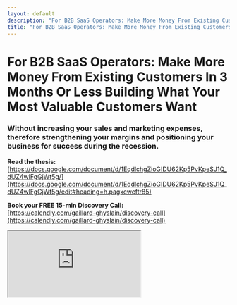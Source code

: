 ```yaml
---
layout: default
description: "For B2B SaaS Operators: Make More Money From Existing Customers In 3 Months Or Less Building What Your Most Valuable Customers Want - without increasing your sales and marketing expenses, therefore strengthening your margins and positioning your business for success during the recession."
title: "For B2B SaaS Operators: Make More Money From Existing Customers In 3 Months Or Less Building What Your Most Valuable Customers Want"
---
```



# For B2B SaaS Operators: Make More Money From Existing Customers In 3 Months Or Less Building What Your Most Valuable Customers Want

### Without increasing your sales and marketing expenses, therefore strengthening your margins and positioning your business for success during the recession.

**Read the thesis:** [https://docs.google.com/document/d/1EqdlchgZioGIDU62Kp5PvKpeSJ1Q_dUZ4wlFgGjWt5g/](https://docs.google.com/document/d/1EqdlchgZioGIDU62Kp5PvKpeSJ1Q_dUZ4wlFgGjWt5g/edit#heading=h.pagxcwcftr85)  


**Book your FREE 15-min Discovery Call:**  
[https://calendly.com/gaillard-ghyslain/discovery-call](https://calendly.com/gaillard-ghyslain/discovery-call)  


<div class="youtube-wrapper">
  <iframe src="https://www.youtube.com/embed/E6KjwV9kxbk" allowfullscreen></iframe>
</div>
